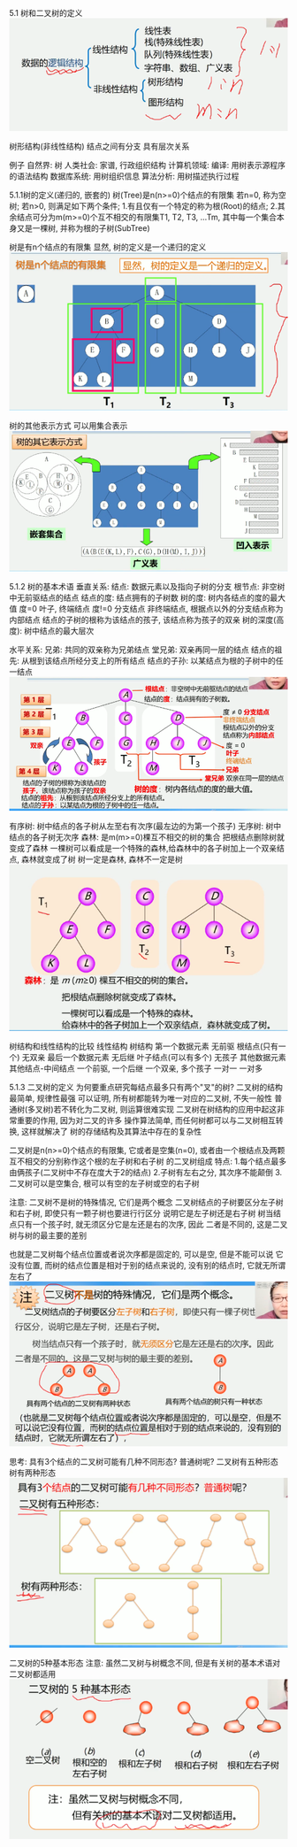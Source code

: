 5.1 树和二叉树的定义
![数据的逻辑结构.jpg](images/数据的逻辑结构.jpg)

树形结构(非线性结构)
    结点之间有分支
    具有层次关系
    
例子
    自然界: 树
    人类社会: 家谱, 行政组织结构
    计算机领域: 
        编译: 用树表示源程序的语法结构
        数据库系统: 用树组织信息
        算法分析: 用树描述执行过程
        
5.1.1树的定义(递归的, 嵌套的)
树(Tree)是n(n>=0)个结点的有限集
    若n=0, 称为空树;
    若n>0, 则满足如下两个条件;
        1.有且仅有一个特定的称为根(Root)的结点;
        2.其余结点可分为m(m>=0)个互不相交的有限集T1, T2, T3, ...Tm,
        其中每一个集合本身又是一棵树, 并称为根的子树(SubTree)
        
树是有n个结点的有限集
显然, 树的定义是一个递归的定义
![树的定义.jpg](images/树的定义.jpg)

树的其他表示方式
可以用集合表示
![树的其他表示方式.jpg](images/树的其他表示方式.jpg)

5.1.2 树的基本术语
垂直关系:
结点: 数据元素以及指向子树的分支
根节点: 非空树中无前驱结点的结点
结点的度: 结点拥有的子树数
树的度: 树内各结点的度的最大值
    度=0 叶子, 终端结点
    度!=0 分支结点 非终端结点, 根据点以外的分支结点称为内部结点
结点的子树的根称为该结点的孩子, 该结点称为孩子的双亲
树的深度(高度): 树中结点的最大层次

水平关系:
兄弟: 共同的双亲称为兄弟结点
堂兄弟: 双亲再同一层的结点
结点的祖先: 从根到该结点所经分支上的所有结点
结点的子孙: 以某结点为根的子树中的任一结点
![树的基本术语.jpg](images/树的基本术语.jpg)

有序树: 树中结点的各子树从左至右有次序(最左边的为第一个孩子)
无序树: 树中结点的各子树无次序
森林: 是m(m>=0)棵互不相交的树的集合
    把根结点删除树就变成了森林
    一棵树可以看成是一个特殊的森林,给森林中的各子树加上一个双亲结点, 森林就变成了树
树一定是森林, 森林不一定是树
![森林.jpg](images/森林.jpg)

树结构和线性结构的比较
线性结构                树结构
第一个数据元素 无前驱     根结点(只有一个) 无双亲
最后一个数据元素 无后继    叶子结点(可以有多个) 无孩子
其他数据元素             其他结点-中间结点
一个前驱, 一个后继        一个双亲, 多个孩子
一对一                 一对多

5.1.3 二叉树的定义
为何要重点研究每结点最多只有两个"叉"的树?
    二叉树的结构最简单, 规律性最强
    可以证明, 所有树都能转为唯一对应的二叉树, 不失一般性
普通树(多叉树)若不转化为二叉树, 则运算很难实现
    二叉树在树结构的应用中起这非常重要的作用, 因为对二叉的许多
    操作算法简单, 而任何树都可以与二叉树相互转换, 这样就解决了
    树的存储结构及其算法中存在的复杂性
    
二叉树是n(n>=0)个结点的有限集, 它或者是空集(n=0),
或者由一个根结点及两颗互不相交的分别称作这个根的左子树和右子树
的二叉树组成
特点:
    1.每个结点最多由俩孩子(二叉树中不存在度大于2的结点)
    2.子树有左右之分, 其次序不能颠倒
    3.二叉树可以是空集合, 根可以有空的左子树或空的右子树

注意: 二叉树不是树的特殊情况, 它们是两个概念
    二叉树结点的子树要区分左子树和右子树, 即使只有一颗子树也要进行行区分
    说明它是左子树还是右子树
    树当结点只有一个孩子时, 就无须区分它是左还是右的次序, 因此
    二者是不同的, 这是二叉树与树的最主要的差别
    
也就是二叉树每个结点位置或者说次序都是固定的, 可以是空, 但是不能可以说
它没有位置, 而树的结点位置是相对于别的结点来说的, 没有别的结点时,
它就无所谓左右了
![二叉树和树.jpg](images/二叉树和树.jpg)

思考:
具有3个结点的二叉树可能有几种不同形态? 普通树呢?
二叉树有五种形态
树有两种形态
![3结点二叉树和树的形态.jpg](images/3结点二叉树和树的形态.jpg)

二叉树的5种基本形态
注意: 虽然二叉树与树概念不同, 但是有关树的基本术语对二叉树都适用
![二叉树的5种基本形态.jpg](images/二叉树的5种基本形态.jpg)

